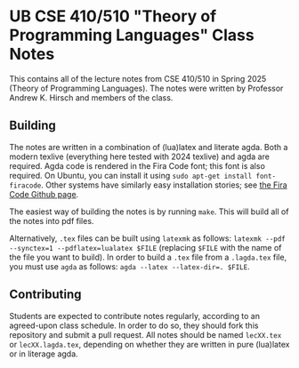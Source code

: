 # UB CSE 410/510 "Theory of Programming Languages" Class Notes

This contains all of the lecture notes from CSE 410/510 in Spring 2025 (Theory of Programming Languages). The notes were written by Professor Andrew K. Hirsch and members of the class.

## Building

The notes are written in a combination of (lua)latex and literate agda. Both a modern texlive (everything here tested with 2024 texlive) and agda are required. Agda code is rendered in the Fira Code font; this font is also required. On Ubuntu, you can install it using `sudo apt-get install font-firacode`. Other systems have similarly easy installation stories; see [the Fira Code Github page](https://github.com/tonsky/FiraCode).

The easiest way of building the notes is by running `make`. This will build all of the notes into pdf files.

Alternatively, `.tex` files can be built using `latexmk` as follows: `latexmk --pdf --synctex=1 --pdflatex=lualatex $FILE` (replacing `$FILE` with the name of the file you want to build).
In order to build a `.tex` file from a `.lagda.tex` file, you must use `agda` as follows: `agda --latex --latex-dir=. $FILE`.

## Contributing

Students are expected to contribute notes regularly, according to an agreed-upon class schedule.
In order to do so, they should fork this repository and submit a pull request.
All notes should be named `lecXX.tex` or `lecXX.lagda.tex`, depending on whether they are written in pure (lua)latex or in literage agda.
